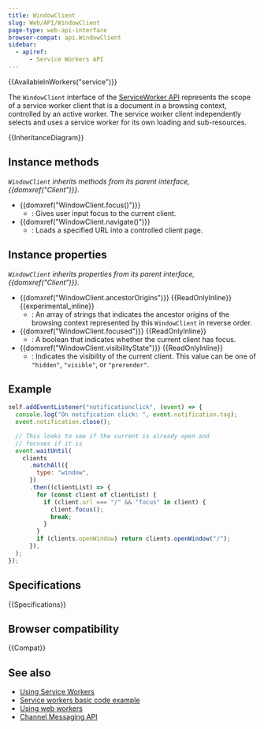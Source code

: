 ```yaml
---
title: WindowClient
slug: Web/API/WindowClient
page-type: web-api-interface
browser-compat: api.WindowClient
sidebar:
  - apiref:
      - Service Workers API
---
```


{{AvailableInWorkers("service")}}

The `WindowClient` interface of the [ServiceWorker API](/en-US/docs/Web/API/Service_Worker_API) represents the scope of a service worker client that is a document in a browsing context, controlled by an active worker. The service worker client independently selects and uses a service worker for its own loading and sub-resources.

{{InheritanceDiagram}}

## Instance methods

_`WindowClient` inherits methods from its parent interface, {{domxref("Client")}}._

- {{domxref("WindowClient.focus()")}}
  - : Gives user input focus to the current client.
- {{domxref("WindowClient.navigate()")}}
  - : Loads a specified URL into a controlled client page.

## Instance properties

_`WindowClient` inherits properties from its parent interface, {{domxref("Client")}}._

- {{domxref("WindowClient.ancestorOrigins")}} {{ReadOnlyInline}} {{experimental_inline}}
  - : An array of strings that indicates the ancestor origins of the browsing context represented by this `WindowClient` in reverse order.
- {{domxref("WindowClient.focused")}} {{ReadOnlyInline}}
  - : A boolean that indicates whether the current client has focus.
- {{domxref("WindowClient.visibilityState")}} {{ReadOnlyInline}}
  - : Indicates the visibility of the current client. This value can be one of `"hidden"`, `"visible"`, or `"prerender"`.

## Example

```js
self.addEventListener("notificationclick", (event) => {
  console.log("On notification click: ", event.notification.tag);
  event.notification.close();

  // This looks to see if the current is already open and
  // focuses if it is
  event.waitUntil(
    clients
      .matchAll({
        type: "window",
      })
      .then((clientList) => {
        for (const client of clientList) {
          if (client.url === "/" && "focus" in client) {
            client.focus();
            break;
          }
        }
        if (clients.openWindow) return clients.openWindow("/");
      }),
  );
});
```

## Specifications

{{Specifications}}

## Browser compatibility

{{Compat}}

## See also

- [Using Service Workers](/en-US/docs/Web/API/Service_Worker_API/Using_Service_Workers)
- [Service workers basic code example](https://github.com/mdn/dom-examples/tree/main/service-worker/simple-service-worker)
- [Using web workers](/en-US/docs/Web/API/Web_Workers_API/Using_web_workers)
- [Channel Messaging API](/en-US/docs/Web/API/Channel_Messaging_API)
